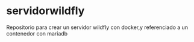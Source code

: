 # servidorwildfly
Repositorio para crear un servidor wildfly con docker,y referenciado a un contenedor con mariadb

